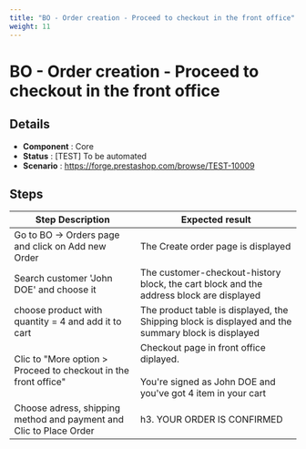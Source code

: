 ```yaml
---
title: "BO - Order creation - Proceed to checkout in the front office"
weight: 11
---
```


# BO - Order creation - Proceed to checkout in the front office
## Details
* **Component** : Core
* **Status** : [TEST] To be automated
* **Scenario** : https://forge.prestashop.com/browse/TEST-10009

## Steps
| Step Description | Expected result |
| ----- | ----- |
| Go to BO -> Orders page and click on Add new Order | The Create order page is displayed |
| Search customer 'John DOE' and choose it | The customer-checkout-history block, the cart block and the address block are displayed |
| choose product with quantity = 4 and add it to cart | The product table is displayed, the Shipping block is displayed and the summary block is displayed |
| Clic to "More option > Proceed to checkout in the front office" | Checkout page in front office diplayed.<br><br>You're signed as John DOE and you've got 4 item in your cart |
| Choose adress, shipping method and payment and Clic to Place Order | h3. YOUR ORDER IS CONFIRMED |
